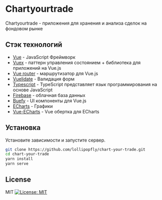 # Chartyourtrade

Chartyourtrade - приложения для хранения и анализа сделок на фондовом рынке

## Стэк технологий

- [Vue](https://vuejs.org/) - JavaScript Фреймворк
- [Vuex](https://vuex.vuejs.org/ru/guide/) - паттерн управления состоянием + библиотека для приложений на Vue.js
- [Vue router](https://router.vuejs.org/) - маршрутизатор для Vue.js
- [Vuelidate](https://vuelidate.js.org/) - Валидация форм
- [Typescript](https://www.typescriptlang.org/) - TypeScript представляет язык программирования на основе JavaScript
- [Firebase](https://firebase.google.com/) - облачная база данных
- [Buefy](https://buefy.org/) - UI компоненты для Vue.js
- [ECharts](https://echarts.apache.org/en/index.html) - Графики
- [Vue-ECharts](https://github.com/ecomfe/vue-echarts) - Vue обертка для ECharts

## Установка

Установите зависимости и запустите сервер.

```sh
git clone https://github.com/lollipopfly/chart-your-trade.git
cd chart-your-trade
yarn install
yarn serve
```

## License

MIT
[![License: MIT](https://img.shields.io/badge/License-MIT-yellow.svg)](https://opensource.org/licenses/MIT)
